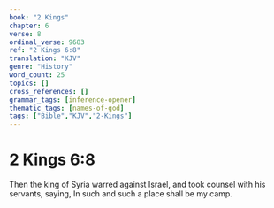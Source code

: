 ```yaml
---
book: "2 Kings"
chapter: 6
verse: 8
ordinal_verse: 9683
ref: "2 Kings 6:8"
translation: "KJV"
genre: "History"
word_count: 25
topics: []
cross_references: []
grammar_tags: [inference-opener]
thematic_tags: [names-of-god]
tags: ["Bible","KJV","2-Kings"]
---
```


# 2 Kings 6:8

Then the king of Syria warred against Israel, and took counsel with his servants, saying, In such and such a place shall be my camp.
